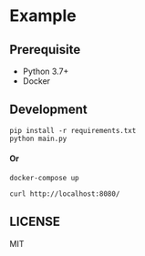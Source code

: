 # Example

## Prerequisite

- Python 3.7+
- Docker

## Development

```
pip install -r requirements.txt
python main.py
```

#### Or

```shell
docker-compose up
```

```shell
curl http://localhost:8080/
```

## LICENSE

MIT
